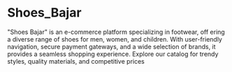 # Shoes_Bajar
"Shoes Bajar" is an e-commerce platform specializing in footwear, off ering a diverse range of shoes for men, women, and children. With user-friendly navigation, secure payment gateways, and a wide selection of brands, it provides a seamless shopping experience. Explore our catalog for trendy styles, quality materials, and competitive prices

